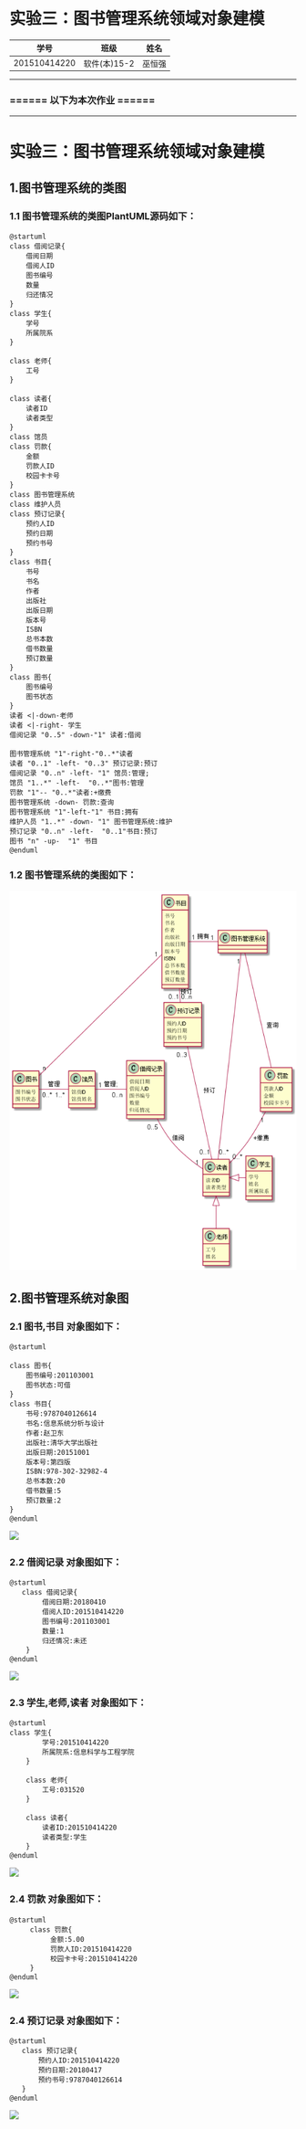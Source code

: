 # 实验三：图书管理系统领域对象建模
学号|班级|姓名|
|:-------:|:-------------: | :----------:|
|201510414220|软件(本)15-2|巫恒强|

***
### ====== 以下为本次作业 ======
- - -
# 实验三：图书管理系统领域对象建模
## 1.图书管理系统的类图
### 1.1 图书管理系统的类图PlantUML源码如下：
    @startuml
    class 借阅记录{
        借阅日期
        借阅人ID
        图书编号
        数量
        归还情况
    }
    class 学生{
        学号
        所属院系
    }
    
    class 老师{
        工号
    }
    
    class 读者{
        读者ID
        读者类型
    }
    class 馆员
    class 罚款{
        金额
        罚款人ID
        校园卡卡号
    }
    class 图书管理系统
    class 维护人员
    class 预订记录{
        预约人ID
        预约日期
        预约书号
    }
    class 书目{
        书号
        书名
        作者
        出版社
        出版日期
        版本号
        ISBN
        总书本数
        借书数量
        预订数量
    }
    class 图书{
        图书编号
        图书状态
    }
    读者 <|-down-老师
    读者 <|-right- 学生
    借阅记录 "0..5" -down-"1" 读者:借阅
    
    图书管理系统 "1"-right-"0..*"读者
    读者 "0..1" -left- "0..3" 预订记录:预订
    借阅记录 "0..n" -left- "1" 馆员:管理;
    馆员 "1..*" -left-  "0..*"图书:管理
    罚款 "1"-- "0..*"读者:+缴费
    图书管理系统 -down- 罚款:查询
    图书管理系统 "1"-left-"1" 书目:拥有
    维护人员 "1..*" -down- "1" 图书管理系统:维护
    预订记录 "0..n" -left-  "0..1"书目:预订
    图书 "n" -up-  "1" 书目
    @enduml
### 1.2 图书管理系统的类图如下：
![](images/3.1.png)


## 2.图书管理系统对象图
### 2.1 图书,书目 对象图如下：

    @startuml
    
    class 图书{
        图书编号:201103001
        图书状态:可借
    }
    class 书目{
        书号:9787040126614
        书名:信息系统分析与设计
        作者:赵卫东
        出版社:清华大学出版社
        出版日期:20151001
        版本号:第四版
        ISBN:978-302-32982-4
        总书本数:20
        借书数量:5
        预订数量:2
    }
    @enduml
![](images/图书,书目对象图.png)
### 2.2 借阅记录 对象图如下：
    @startuml
       class 借阅记录{
            借阅日期:20180410
            借阅人ID:201510414220
            图书编号:201103001
            数量:1
            归还情况:未还
        }
    @enduml
![](images/借阅记录对象图.png)

### 2.3 学生,老师,读者 对象图如下：
    @startuml
    class 学生{
            学号:201510414220
            所属院系:信息科学与工程学院
        }
    
        class 老师{
            工号:031520
        }
    
        class 读者{
            读者ID:201510414220
            读者类型:学生
        }
    @enduml
![](images/学生,老师,读者对象图.png)
### 2.4 罚款 对象图如下：
    @startuml
         class 罚款{
              金额:5.00
              罚款人ID:201510414220
              校园卡卡号:201510414220
         }
    @enduml
                  
  ![](images/罚款对象图.png)
### 2.4 预订记录 对象图如下：
    @startuml
       class 预订记录{
           预约人ID:201510414220
           预约日期:20180417
           预约书号:9787040126614
       }
    @enduml                
                    
  ![](images/预订记录对象图.png)